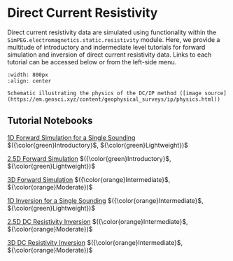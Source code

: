 Direct Current Resistivity
======================

Direct current resistivity data are simulated using functionality within the ``SimPEG.electromagnetics.static.resistivity`` module. Here, we provide a multitude of introductory and indermediate level tutorials for forward simulation and inversion of direct current resistivity data. Links to each tutorial can be accessed below or from the left-side menu.

```{figure} ../../assets/website_images/dcip_physics.png
:width: 800px
:align: center

Schematic illustrating the physics of the DC/IP method ([image source](https://em.geosci.xyz/content/geophysical_surveys/ip/physics.html))
```

## Tutorial Notebooks


[1D Forward Simulation for a Single Sounding](dc-resistivity/fwd_dcr_1d) $({\color{green}Introductory}$, ${\color{green}Lightweight})$
<br />

[2.5D Forward Simulation](dc-resistivity/fwd_dcr_2d) $({\color{green}Introductory}$, ${\color{green}Lightweight})$
<br />

[3D Forward Simulation](dc-resistivity/fwd_dcr_3d) $({\color{orange}Intermediate}$, ${\color{orange}Moderate})$
<br />

[1D Inversion for a Single Sounding](dc-resistivity/inv_dcr_1d) $({\color{orange}Intermediate}$, ${\color{green}Lightweight})$
<br />

[2.5D DC Resistivity Inversion](dc-resistivity/inv_dcr_2d) $({\color{orange}Intermediate}$, ${\color{orange}Moderate})$
<br />

[3D DC Resistivity Inversion](dc-resistivity/inv_dcr_3d) $({\color{orange}Intermediate}$, ${\color{orange}Moderate})$
<br />

